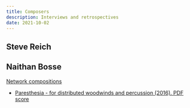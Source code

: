 ```yaml
---
title: Composers
description: Interviews and retrospectives
date: 2021-10-02
---
```


## Steve Reich

<youtube-embed video="4guApFvA3nk" />

<youtube-embed video="_2EZ4ZBK4pQ" />

<youtube-embed video="muH9JZZ3tG8" />

## Naithan Bosse

[Network compositions](https://www.naithan.com/networked-music-performance/)

- [Paresthesia - for distributed woodwinds and percussion (2016). PDF score](/public/media/pdf/Paresthesia_Score_July25_2019.pdf)